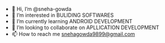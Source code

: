 - 👋 Hi, I’m @sneha-gowda
- 👀 I’m interested in BULIDING SOFTWARES
- 🌱 I’m currently learning ANDROID DEVELOPMENT
- 💞️ I’m looking to collaborate on APLLICATION DEVELOPMENT
- 📫 How to reach me snehagowda9899@gmail.com

<!---
sneha-gowda/sneha-gowda is a ✨ special ✨ repository because its `README.md` (this file) appears on your GitHub profile.
You can click the Preview link to take a look at your changes.
--->
